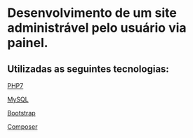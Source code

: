 <h1>Desenvolvimento de um site administrável pelo usuário via painel.</h1>
<h2>Utilizadas as seguintes tecnologias:</h2>
<p><a href="http://www.php.net/">PHP7</a></p>
<p><a href="https://www.mysql.com/">MySQL</a></p>
<p><a href="http://getbootstrap.com">Bootstrap</a></p>
<p><a href="https://getcomposer.org/">Composer</a></p>